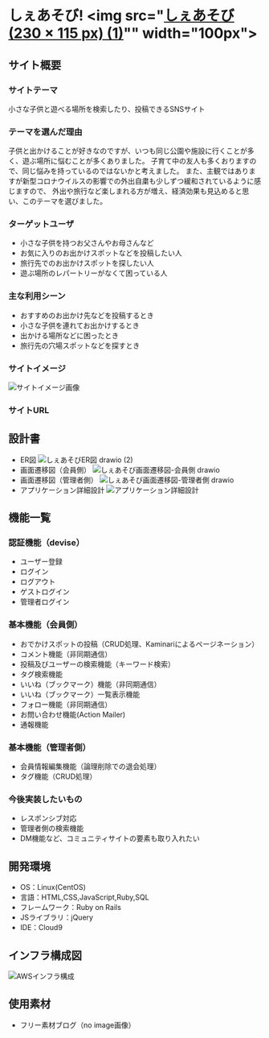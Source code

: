 # しぇあそび! <img src="[しぇあそび (230 × 115 px) (1)](https://user-images.githubusercontent.com/121591703/226826749-55350717-af91-4c15-ae77-5fcb9e4d5ada.png)"" width="100px">

## サイト概要
### サイトテーマ
小さな子供と遊べる場所を検索したり、投稿できるSNSサイト

### テーマを選んだ理由
子供と出かけることが好きなのですが、いつも同じ公園や施設に行くことが多く、遊ぶ場所に悩むことが多くありました。
子育て中の友人も多くおりますので、同じ悩みを持っているのではないかと考えました。
また、主観ではありますが新型コロナウイルスの影響での外出自粛も少しずつ緩和されているように感じますので、
外出や旅行など楽しまれる方が増え、経済効果も見込めると思い、このテーマを選びました。

### ターゲットユーザ
- 小さな子供を持つお父さんやお母さんなど
- お気に入りのお出かけスポットなどを投稿したい人
- 旅行先でのお出かけスポットを探したい人
- 遊ぶ場所のレパートリーがなくて困っている人

### 主な利用シーン
- おすすめのお出かけ先などを投稿するとき
- 小さな子供を連れてお出かけするとき
- 出かける場所などに困ったとき
- 旅行先の穴場スポットなどを探すとき

### サイトイメージ
![サイトイメージ画像](https://user-images.githubusercontent.com/121591703/226815747-3924a73f-cfba-42b1-af12-9a7557a67aa7.png)

### サイトURL


## 設計書
- ER図
![しぇあそびER図 drawio (2)](https://user-images.githubusercontent.com/121591703/226814150-f0223228-f47f-458e-a8bc-09e96632117f.png)
- 画面遷移図（会員側）
![しぇあそび画面遷移図-会員側 drawio](https://user-images.githubusercontent.com/121591703/226814445-0d905071-6bb4-496e-bd51-3299f93961b4.png)
- 画面遷移図（管理者側）
![しぇあそび画面遷移図-管理者側 drawio](https://user-images.githubusercontent.com/121591703/226814687-4a8503e2-2b1a-4026-8b1e-7d07ba706569.png)
- アプリケーション詳細設計
![アプリケーション詳細設計](https://user-images.githubusercontent.com/121591703/226815620-4d9fa92d-0b90-4728-806b-c611b4b6d334.png)

## 機能一覧
### 認証機能（devise）
- ユーザー登録
- ログイン
- ログアウト
- ゲストログイン
- 管理者ログイン

### 基本機能（会員側）
- おでかけスポットの投稿（CRUD処理、Kaminariによるページネーション）
- コメント機能（非同期通信）
- 投稿及びユーザーの検索機能（キーワード検索）
- タグ検索機能
- いいね（ブックマーク）機能（非同期通信）
- いいね（ブックマーク）一覧表示機能
- フォロー機能（非同期通信）
- お問い合わせ機能(Action Mailer)
- 通報機能

### 基本機能（管理者側）
- 会員情報編集機能（論理削除での退会処理）
- タグ機能（CRUD処理）

### 今後実装したいもの
- レスポンシブ対応
- 管理者側の検索機能
- DM機能など、コミュニティサイトの要素も取り入れたい

## 開発環境
- OS：Linux(CentOS)
- 言語：HTML,CSS,JavaScript,Ruby,SQL
- フレームワーク：Ruby on Rails
- JSライブラリ：jQuery
- IDE：Cloud9

## インフラ構成図
![AWSインフラ構成](https://user-images.githubusercontent.com/121591703/226816407-976786d9-751b-4b76-bc61-c4870f43095e.png)

## 使用素材
- フリー素材ブログ（no image画像）